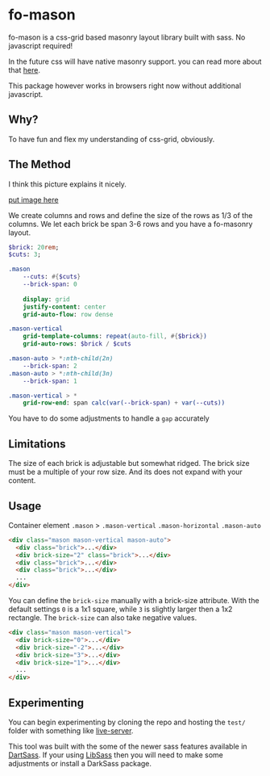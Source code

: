 # fo-mason

fo-mason is a css-grid based masonry layout library built with sass.
No javascript required!

In the future css will have native masonry support. you can read more about that 
[here](https://developer.mozilla.org/en-US/docs/Web/CSS/CSS_Grid_Layout/Masonry_Layout).

This package however works in browsers right now without additional javascript.

## Why?

To have fun and flex my understanding of css-grid, obviously.

## The Method

I think this picture explains it nicely.

[put image here](#)


We create columns and rows and define the size of the rows as 1/3 of the columns.
We let each brick be span 3-6 rows and you have a fo-masonry layout.


```sass
$brick: 20rem;
$cuts: 3;

.mason
    --cuts: #{$cuts}
    --brick-span: 0
    
    display: grid    
    justify-content: center
    grid-auto-flow: row dense

.mason-vertical
    grid-template-columns: repeat(auto-fill, #{$brick})
    grid-auto-rows: $brick / $cuts

.mason-auto > *:nth-child(2n)
    --brick-span: 2
.mason-auto > *:nth-child(3n)
    --brick-span: 1

.mason-vertical > *
    grid-row-end: span calc(var(--brick-span) + var(--cuts))
```
You have to do some adjustments to handle a `gap` accurately

## Limitations

The size of each brick is adjustable but somewhat ridged.
The brick size must be a multiple of your row size.
And its does not expand with your content.

## Usage

Container element
`.mason` > `.mason-vertical` `.mason-horizontal` `.mason-auto`


```html
<div class="mason mason-vertical mason-auto">
  <div class="brick">...</div>
  <div brick-size="2" class="brick">...</div>
  <div class="brick">...</div>
  <div class="brick">...</div>
  ...
</div>  
```

You can define the `brick-size` manually with a brick-size attribute.
With the default settings `0` is a 1x1 square, 
while `3` is slightly larger then a 1x2 rectangle.
The `brick-size` can also take negative values.
```html
<div class="mason mason-vertical">
  <div brick-size="0">...</div>
  <div brick-size="-2">...</div>
  <div brick-size="3">...</div>
  <div brick-size="1">...</div>
  ...
</div>  
```

## Experimenting

You can begin experimenting by cloning the repo 
and hosting the `test/` folder 
with something like [live-server](https://www.npmjs.com/package/live-server).

This tool was built with the some of the newer sass features available in [DartSass](https://sass-lang.com/dart-sass).
If your using [LibSass](https://sass-lang.com/libsass) then you will need to make some adjustments or install a DarkSass package.


